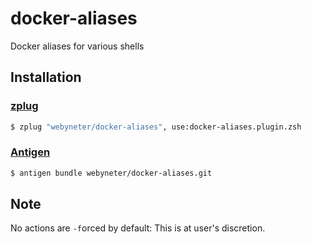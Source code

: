 # docker-aliases
Docker aliases for various shells

## Installation

### [zplug](https://github.com/zplug/zplug)

```zsh
$ zplug "webyneter/docker-aliases", use:docker-aliases.plugin.zsh
```

### [Antigen](https://github.com/zsh-users/antigen)

```zsh
$ antigen bundle webyneter/docker-aliases.git
```


## Note

No actions are `-f`orced by default: This is at user's discretion. 
